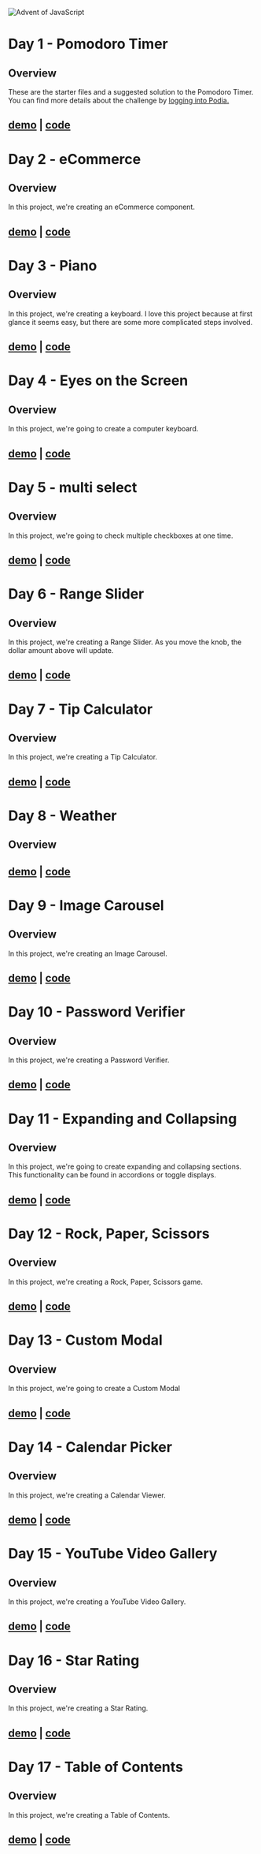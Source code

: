 ![Advent of JavaScript](https://adventofjavascript.s3.us-east-1.amazonaws.com/2021/advent-of-js-gumroad-cover.png)

# Day 1 - Pomodoro Timer

## Overview

These are the starter files and a suggested solution to the Pomodoro Timer.
You can find more details about the challenge by [logging into Podia.](https://store.selfteach.me/login)

## [demo](https://nmanikiran.github.io/adventofjs/pomodoroTimer) | [code](https://github.com/nmanikiran/adventofjs/tree/master/pomodoroTimer)

# Day 2 - eCommerce

## Overview

In this project, we're creating an eCommerce component.

## [demo](https://nmanikiran.github.io/adventofjs/cart) | [code](https://github.com/nmanikiran/adventofjs/tree/master/cart)

# Day 3 - Piano

## Overview

In this project, we're creating a keyboard. I love this project because at first glance it seems easy, but there are some more complicated steps involved.

## [demo](https://nmanikiran.github.io/adventofjs/piano) | [code](https://github.com/nmanikiran/adventofjs/tree/master/piano)

# Day 4 - Eyes on the Screen

## Overview

In this project, we're going to create a computer keyboard.

## [demo](https://nmanikiran.github.io/adventofjs/eyesOnTheScreen) | [code](https://github.com/nmanikiran/adventofjs/tree/master/eyesOnTheScreen)

# Day 5 - multi select

## Overview

In this project, we're going to check multiple checkboxes at one time.

## [demo](https://nmanikiran.github.io/adventofjs/multiSelect) | [code](https://github.com/nmanikiran/adventofjs/tree/master/multiSelect)

# Day 6 - Range Slider

## Overview

In this project, we're creating a Range Slider. As you move the knob, the dollar amount above will update.

## [demo](https://nmanikiran.github.io/adventofjs/rangeSlider) | [code](https://github.com/nmanikiran/adventofjs/tree/master/rangeSlider)

# Day 7 - Tip Calculator

## Overview

In this project, we're creating a Tip Calculator.

## [demo](https://nmanikiran.github.io/adventofjs/tipCalculator) | [code](https://github.com/nmanikiran/adventofjs/tree/master/tipCalculator)

# Day 8 - Weather

## Overview

## [demo](https://nmanikiran.github.io/adventofjs/weather) | [code](https://github.com/nmanikiran/adventofjs/tree/master/weather)

# Day 9 - Image Carousel

## Overview

In this project, we're creating an Image Carousel.

## [demo](https://nmanikiran.github.io/adventofjs/carousel) | [code](https://github.com/nmanikiran/adventofjs/tree/master/carousel)

# Day 10 - Password Verifier

## Overview

In this project, we're creating a Password Verifier.

## [demo](https://nmanikiran.github.io/adventofjs/digitCode) | [code](https://github.com/nmanikiran/adventofjs/tree/master/digitCode)

# Day 11 - Expanding and Collapsing

## Overview

In this project, we're going to create expanding and collapsing sections. This functionality can be found in accordions or toggle displays.

## [demo](https://nmanikiran.github.io/adventofjs/toogle) | [code](https://github.com/nmanikiran/adventofjs/tree/master/toogle)

# Day 12 - Rock, Paper, Scissors

## Overview

In this project, we're creating a Rock, Paper, Scissors game.

## [demo](https://nmanikiran.github.io/adventofjs/game) | [code](https://github.com/nmanikiran/adventofjs/tree/master/game)

# Day 13 - Custom Modal

## Overview

In this project, we're going to create a Custom Modal

## [demo](https://nmanikiran.github.io/adventofjs/modal) | [code](https://github.com/nmanikiran/adventofjs/tree/master/modal)

# Day 14 - Calendar Picker

## Overview

In this project, we're creating a Calendar Viewer.

## [demo](https://nmanikiran.github.io/adventofjs/calendar) | [code](https://github.com/nmanikiran/adventofjs/tree/master/calendar)

# Day 15 - YouTube Video Gallery

## Overview

In this project, we're creating a YouTube Video Gallery.

## [demo](https://nmanikiran.github.io/adventofjs/youtube) | [code](https://github.com/nmanikiran/adventofjs/tree/master/youtube)

# Day 16 - Star Rating

## Overview

In this project, we're creating a Star Rating.

## [demo](https://nmanikiran.github.io/adventofjs/rating) | [code](https://github.com/nmanikiran/adventofjs/tree/master/rating)

# Day 17 - Table of Contents

## Overview

In this project, we're creating a Table of Contents.

## [demo](https://nmanikiran.github.io/adventofjs/scroll) | [code](https://github.com/nmanikiran/adventofjs/tree/master/scroll)
